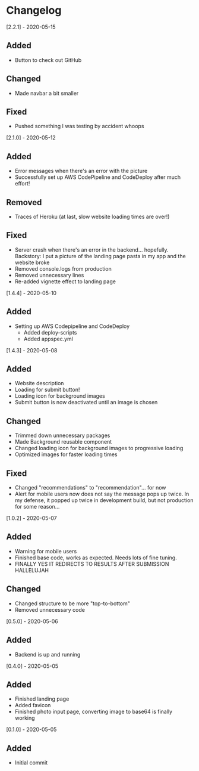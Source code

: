 # Changelog

[2.2.1] - 2020-05-15

## Added

- Button to check out GitHub

## Changed

- Made navbar a bit smaller

## Fixed

- Pushed something I was testing by accident whoops

[2.1.0] - 2020-05-12

## Added

- Error messages when there's an error with the picture
- Successfully set up AWS CodePipeline and CodeDeploy after much effort!

## Removed

- Traces of Heroku (at last, slow website loading times are over!)

## Fixed

- Server crash when there's an error in the backend... hopefully. Backstory: I put a picture of the landing page pasta in my app and the website broke
- Removed console.logs from production
- Removed unnecessary lines
- Re-added vignette effect to landing page

[1.4.4] - 2020-05-10

## Added

- Setting up AWS Codepipeline and CodeDeploy
  - Added deploy-scripts
  - Added appspec.yml

[1.4.3] - 2020-05-08

## Added

- Website description
- Loading for submit button!
- Loading icon for background images
- Submit button is now deactivated until an image is chosen

## Changed

- Trimmed down unnecessary packages
- Made Background reusable component
- Changed loading icon for background images to progressive loading
- Optimized images for faster loading times

## Fixed

- Changed "recommendations" to "recommendation"... for now
- Alert for mobile users now does not say the message pops up twice. In my defense, it popped up twice in development build, but not production for some reason...

[1.0.2] - 2020-05-07

## Added

- Warning for mobile users
- Finished base code, works as expected. Needs lots of fine tuning.
- FINALLY YES IT REDIRECTS TO RESULTS AFTER SUBMISSION HALLELUJAH

## Changed

- Changed structure to be more "top-to-bottom"
- Removed unnecessary code

[0.5.0] - 2020-05-06

## Added

- Backend is up and running

[0.4.0] - 2020-05-05

## Added

- Finished landing page
- Added favicon
- Finished photo input page, converting image to base64 is finally working

[0.1.0] - 2020-05-05

## Added

- Initial commit

